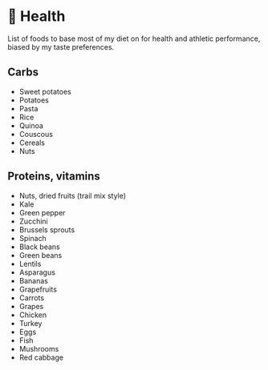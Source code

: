 # 🥬 Health

List of foods to base most of my diet on for health and athletic
performance, biased by my taste preferences.

## Carbs

* Sweet potatoes
* Potatoes
* Pasta
* Rice
* Quinoa
* Couscous
* Cereals
* Nuts

## Proteins, vitamins

* Nuts, dried fruits (trail mix style)
* Kale
* Green pepper
* Zucchini
* Brussels sprouts
* Spinach
* Black beans
* Green beans
* Lentils
* Asparagus
* Bananas
* Grapefruits
* Carrots
* Grapes
* Chicken
* Turkey
* Eggs
* Fish
* Mushrooms
* Red cabbage
